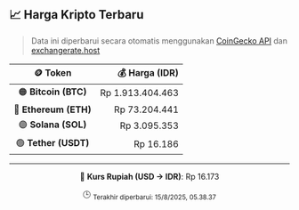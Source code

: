 

<!-- HARGA_KRIPTO -->
## 📈 Harga Kripto Terbaru

> Data ini diperbarui secara otomatis menggunakan [CoinGecko API](https://www.coingecko.com/) dan [exchangerate.host](https://exchangerate.host/)

<div align="center">

| 🪙 Token | 💰 Harga (IDR) |
|:------:|---------------:|
| 🟠 **Bitcoin (BTC)**   | Rp 1.913.404.463 |
| 🔵 **Ethereum (ETH)**  | Rp 73.204.441 |
| 🟣 **Solana (SOL)**    | Rp 3.095.353 |
| 🟢 **Tether (USDT)**   | Rp 16.186 |

---

💱 **Kurs Rupiah (USD → IDR)**: Rp 16.173

🕒 <sub>Terakhir diperbarui: 15/8/2025, 05.38.37</sub>

</div>
<!-- /HARGA_KRIPTO -->
